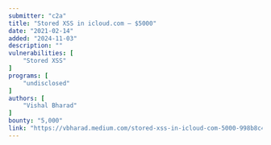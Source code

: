 ```yaml
---
submitter: "c2a"
title: "Stored XSS in icloud.com — $5000"
date: "2021-02-14"
added: "2024-11-03"
description: ""
vulnerabilities: [
    "Stored XSS"
]
programs: [
    "undisclosed"
]
authors: [
    "Vishal Bharad"
]
bounty: "5,000"
link: "https://vbharad.medium.com/stored-xss-in-icloud-com-5000-998b8c4b2075"
---
```




